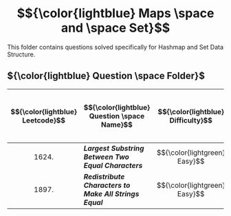 # $${\color{lightblue} Maps \space and \space Set}$$

This folder contains questions solved specifically for Hashmap and Set Data Structure.

## ${\color{lightblue} Question \space Folder}$

| $${\color{lightblue} Leetcode}$$ | $${\color{lightblue} Question \space Name}$$ | $${\color{lightblue} Difficulty}$$ | $${\color{lightblue} Links}$$ | $${\color{lightblue} Hints}$$ | $${\color{lightblue} Hashmap \space and \space Set \space Concepts}$$ | $${\color{lightblue} Companies}$$ |
|-|-|-|-|-|-|-|
| $${1624.}$$ | ***Largest Substring Between Two Equal Characters*** | $${\color{lightgreen} Easy}$$ | [Problem1624](https://leetcode.com/problems/largest-substring-between-two-equal-characters/description/?envType=daily-question&envId=2023-12-31) | [Hints](https://leetcode.com/problems/largest-substring-between-two-equal-characters/solutions/4481664/largest-substring-between-two-equal-characters-simplified/) | ***Index Count*** | ***Unknown*** |
| $${1897.}$$ | ***Redistribute Characters to Make All Strings Equal*** | $${\color{lightgreen} Easy}$$ | [Problem1897](https://leetcode.com/problems/redistribute-characters-to-make-all-strings-equal/description/?envType=daily-question&envId=2023-12-30) | [Hints](https://leetcode.com/problems/redistribute-characters-to-make-all-strings-equal/solutions/4476699/redistribute-characters-to-make-all-strings-equal-simplified/) | ***Frequency Count*** | ***Unknown*** |
